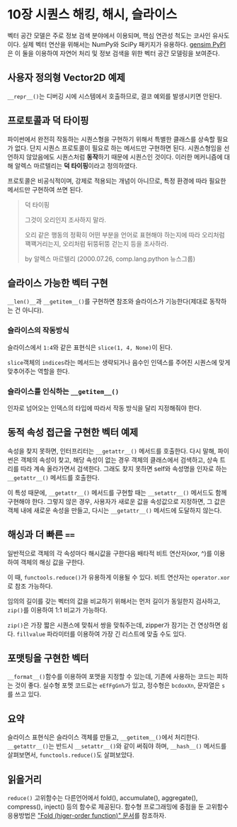 # 10장 시퀀스 해킹, 해시, 슬라이스

벡터 공간 모델은 주로 정보 검색 분야에서 이용되며, 핵심 연관성 척도는 코사인 유사도이다. 실제 벡터 연산을 위해서는 NumPy와 SciPy 패키지가 유용하다. [gensim PyPI](https://pypi.python.org/pypi/gensim)은 이 둘을 이용하여 자연어 처리 및 정보 검색을 위한 벡터 공간 모델링을 보여준다.

## 사용자 정의형 Vector2D 예제

```__repr__()```는 디버깅 시에 시스템에서 호출하므로, 결코 예외를 발생시키면 안된다.

## 프로토콜과 덕 타이핑

파이썬에서 완전히 작동하는 시퀀스형을 구현하기 위해서 특별한 클래스를 상속할 필요가 없다. 단지 시퀀스 프로토콜이 필요로 하는 메서드만 구현하면 된다. 시퀀스형임을 선언하지 않았음에도 시퀀스처럼 **동작**하기 때문에 시퀀스인 것이다. 이러한 메커니즘에 대해 알렉스 마르텔리는 **덕 타이핑**이라고 정의하였다. 

프로토콜은 비공식적이며, 강제로 적용되는 개념이 아니므로, 특정 환경에 따라 필요한 메서드만 구현하여 쓰면 된다.

> 덕 타이핑
>
> 그것이 오리인지 조사하지 말라.
>
> 오리 같은 행동의 정확히 어떤 부분을 언어로 표현해야 하는지에 따라 오리처럼 꽥꽥거리는지, 오리처럼 뒤뚱뒤뚱 걷는지 등을 조사하라.
>
> by 알렉스 마르텔리 (2000.07.26, comp.lang.python 뉴스그룹)

## 슬라이스 가능한 벡터 구현

```__len()__```과 ```__getitem__()```를 구현하면 참조와 슬라이스가 기능한다(제대로 동작하는 건 아니다).

### 슬라이스의 작동방식

슬라이스에서 ```1:4```와 같은 표현식은 ```slice(1, 4, None)```이 된다.

```slice```객체의 ```indices```라는 메서드는 생략되거나 음수인 인덱스를 주어진 시퀀스에 맞게 맞추어주는 역할을 한다.

### 슬라이스를 인식하는 ```__getitem__()```

인자로 넘어오는 인덱스의 타입에 따라서 작동 방식을 달리 지정해줘야 한다.

## 동적 속성 접근을 구현한 벡터 예제

속성을 찾지 못하면, 인터프리터는 ```__getattr__()``` 메서드를 호출한다. 다시 말해, 파이썬은 객체의 속성이 찾고, 해당 속성이 없는 경우 객체의 클래스에서 검색하고, 상속 트리를 따라 계속 올라가면서 검색한다. 그래도 찾지 못하면 self와 속성명을 인자로 하는 ```__getattr__()``` 메서드를 호출한다.

이 특성 때문에, ```__getattr__()``` 메서드를 구현할 때는 ```__setattr__()``` 메서드도 함께 구현해야 한다. 그렇지 않은 경우, 사용자가 새로운 값을 속성값으로 지정하면, 그 값은 객체 내에 새로운 속성을 만들고, 다시는 ```__getattr__()``` 메서드에 도달하지 않는다.

## 해싱과 더 빠른 ```==```

일반적으로 객체의 각 속성마다 해시값을 구한다음 배타적 비트 연산자(xor, ^)를 이용하여 객체의 해싱 값을 구한다.

이 때, ```functools.reduce()```가 유용하게 이용될 수 있다.
비트 연산자는 ```operator.xor```로 참조 가능하다.

임의의 길이를 갖는 벡터의 값을 비교하기 위해서는 먼저 길이가 동일한지 검사하고, ```zip()```를 이용하여 1:1 비교가 가능하다.

```zip()```은 가장 짧은 시퀀스에 맞춰서 쌍을 맞춰주는데, zipper가 잠기는 건 연상하면 쉽다. ```fillvalue``` 파라미터를 이용하여 가장 긴 리스트에 맞출 수도 있다.

## 포맷팅을 구현한 벡터

```__format__()```함수를 이용하여 포맷을 지정할 수 있는데, 기존에 사용하는 코드는 피하는 것이 좋다. 실수형 포멧 코드로는 `eEfFgGn%`가 있고, 정수형은 `bcdoxXn`, 문자열은 `s`를 쓰고 있다.

## 요약

슬라이스 표현식은 슬라이스 객체를 만들고, ```__getitem__()```에서 처리한다. ```__getattr__()```는 반드시 ```__setattr__()```와 같이 써줘야 하며, ```__hash__()``` 메서드를 살펴보면서, ```functools.reduce()```도 살펴보았다.

## 읽을거리

```reduce()``` 고위함수는 다른언어에서 fold(), accumulate(), aggregate(), compress(), inject() 등의 함수로 제공된다. 함수형 프로그래밍에 중점을 둔 고위함수 응용방법은 ["Fold (higer-order function)" 문서](http://en.wikipedia.org/wiki/Fold_(higher-order_function))를 참조하자.